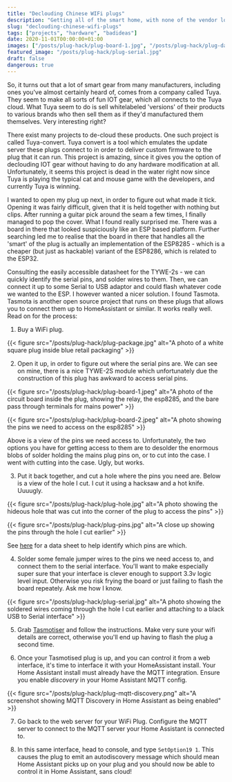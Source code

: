 ```yaml
---
title: "Declouding Chinese WIFi plugs"
description: "Getting all of the smart home, with none of the vendor lock-in."
slug: "declouding-chinese-wifi-plugs"
tags: ["projects", "hardware", "badideas"]
date: 2020-11-01T00:00:00+01:00
images: ["/posts/plug-hack/plug-board-1.jpg", "/posts/plug-hack/plug-danger.jpg", "/posts/plug-hack/plug-hole.jpg"]
featured_image: "/posts/plug-hack/plug-serial.jpg"
draft: false
dangerous: true
---
```


So, it turns out that a lot of smart gear from many manufacturers, including ones
you've almost certainly heard of, comes from a company called Tuya. They
seem to make all sorts of fun IOT gear, which all connects to the Tuya cloud.
What Tuya seem to do is sell whitelabeled 'versions' of their products to various
brands who then sell them as if they'd manufactured them themselves. Very
interesting right?

There exist many projects to de-cloud these products.
One such project is called Tuya-convert. Tuya convert is a tool which emulates
the update server these plugs connect to in order to deliver custom firmware to
the plug that it can run. This project is amazing, since it gives you the option
of declouding IOT gear without having to do any hardware modification at all.
Unfortunately, it seems this project is dead in the water right now since Tuya
is playing the typical cat and mouse game with the developers, and currently
Tuya is winning.

I wanted to open my plug up next, in order to figure out what made it tick.
Opening it was fairly difficult, given that it is held together with nothing but
clips. After running a guitar pick around the seam a few times, I finally
managed to pop the cover. What I found really surprised me. There was a board in
there that looked suspiciously like an ESP based platform. Further searching led
me to realise that the board in there that handles all the 'smart' of the plug
is actually an implementation of the ESP8285 - which is a cheaper (but just as
hackable) variant of the ESP8286, which is related to the ESP32.

Consulting the easily accessible datasheet for the TYWE-2s - we can quickly
identify the serial pins, and solder wires to them. Then, we can connect it up
to some Serial to USB adaptor and could flash whatever code we wanted to the ESP.
I however wanted a nicer solution. I found Tasmota. Tasmota is another open source
project that runs on these plugs that allows you to connect them up to HomeAssistant
or similar. It works really well. Read on for the process:

1. Buy a WiFi plug.

{{< figure src="/posts/plug-hack/plug-package.jpg" alt="A photo of a white square plug inside blue retail packaging" >}}

2. Open it up, in order to figure out where the serial pins are. We can see on mine,
there is a nice TYWE-2S module which unfortunately due the construction of this plug
has awkward to access serial pins.

{{< figure src="/posts/plug-hack/plug-board-1.jpeg" alt="A photo of the circuit board inside the plug, showing the relay, the esp8285, and the bare pass through terminals for mains power" >}}

{{< figure src="/posts/plug-hack/plug-board-2.jpeg" alt="A photo showing the pins we need to access on the esp8285" >}}

Above is a view of the pins we need access to. Unfortunately, the two options you have for getting access to them are to desolder the enormous blobs of solder holding the mains plug pins on, or to cut into the case. I went with cutting into the case. Ugly, but works.

3. Put it back together, and cut a hole where the pins you need are. Below is a view of the hole I cut. I cut it using a hacksaw and a hot knife. Uuuugly.

{{< figure src="/posts/plug-hack/plug-hole.jpg" alt="A photo showing the hideous hole that was cut into the corner of the plug to access the pins" >}}

{{< figure src="/posts/plug-hack/plug-pins.jpg" alt="A close up showing the pins through the hole I cut earlier" >}}

See [here](https://developer.tuya.com/en/docs/iot/device-development/module/wifi-module/we-series-module/wifie2smodule?id=K9605u79tgxug) for a data sheet to help identify which pins are which.

4. Solder some female jumper wires to the pins we need access to, and connect them to
the serial interface. You'll want to make especially super sure that your interface
is clever enough to support 3.3v logic level input. Otherwise you risk frying the
board or just failing to flash the board repeately. Ask me how I know.

{{< figure src="/posts/plug-hack/plug-serial.jpg" alt="A photo showing the soldered wires coming through the hole I cut earlier and attaching to a black USB to Serial interface" >}}

5. Grab [Tasmotiser](https://github.com/tasmota/tasmotizer) and follow the instructions. Make very sure your wifi details are correct, otherwise you'll end up having to flash the plug a second time.

6. Once your Tasmotised plug is up, and you can control it from a web interface, it's time
to interface it with your HomeAssistant install. Your Home Assistant install must already
have the MQTT integration. Ensure you enable *discovery* in your Home Assistant MQTT config.

{{< figure src="/posts/plug-hack/plug-mqtt-discovery.png" alt="A screenshot showing MQTT Discovery in Home Assistant as being enabled" >}}

7. Go back to the web server for your WiFi Plug. Configure the MQTT server to connect to
the MQTT server your Home Assistant is connected to.

8. In this same interface, head to console, and type `SetOption19 1`. This causes the plug
to emit an autodiscovery message which should mean Home Assistant picks up on your plug and
you should now be able to control it in Home Assistant, sans cloud!

